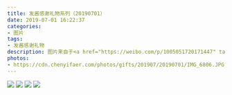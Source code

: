```yaml
---
title: 发酱感谢礼物系列（20190701）
date: 2019-07-01 16:22:37
categories:
- 图片
tags:
- 发酱感谢礼物
description: 图片来自于<a href="https://weibo.com/p/1005051720171447" target="_blank">quanmmmmm</a><br/>“虽然你没留下名字，不过你这个字好眼熟呀，没错ziu是你，周四想发发！” ​​​ ​​​ ​​​​​​ ​
photos: 
- https://cdn.chenyifaer.com/photos/gifts/201907/20190701/IMG_6806.JPG
---
```


![](https://cdn.chenyifaer.com/photos/gifts/201907/20190701/IMG_6807.JPG)
![](https://cdn.chenyifaer.com/photos/gifts/201907/20190701/IMG_6808.JPG)
![](https://cdn.chenyifaer.com/photos/gifts/201907/20190701/IMG_6809.JPG)
![](https://cdn.chenyifaer.com/photos/gifts/201907/20190701/IMG_6810.JPG)
